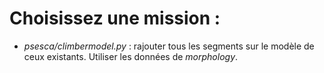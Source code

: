 Choisissez une mission :
=======================

 * _psesca/climbermodel.py_ : rajouter tous les segments sur le modèle de ceux existants. Utiliser les données de _morphology_.
